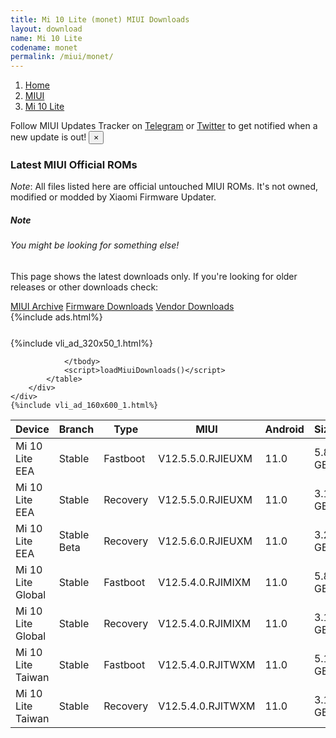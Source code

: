```yaml
---
title: Mi 10 Lite (monet) MIUI Downloads
layout: download
name: Mi 10 Lite
codename: monet
permalink: /miui/monet/
---
```

<nav aria-label="breadcrumb">
    <ol class="breadcrumb">
        <li class="breadcrumb-item"><a href="/">Home</a></li>
        <li class="breadcrumb-item"><a href="/miui/">MIUI</a></li>
        <li class="breadcrumb-item active" aria-current="page"><a href="/miui/monet/">Mi 10 Lite</a></li>
    </ol>
</nav>
<div class="alert alert-primary alert-dismissible fade show" role="alert">
    Follow MIUI Updates Tracker on <a href="https://t.me/MIUIUpdatesTracker" class="alert-link">Telegram</a>
     or <a href="https://twitter.com/MiFwUpdater" class="alert-link">Twitter</a> to get notified when a new update is out!
    <button type="button" class="close" data-dismiss="alert" aria-label="Close">
        <span aria-hidden="true">&times;</span>
    </button>
</div>

### Latest MIUI Official ROMs
*Note*: All files listed here are official untouched MIUI ROMs. It's not owned, modified or modded by Xiaomi Firmware Updater.
<div class="card">
  <div class="card-body">
    <h5 class="card-title">Note</h5>
    <h6 class="card-subtitle mb-2 text-muted">You might be looking for something else!</h6>
    <p class="card-text">This page shows the latest downloads only.
     If you're looking for older releases or other downloads check:</p>
    <a href="/archive/miui/monet/" class="card-link">MIUI Archive</a>
    <a href="/firmware/monet/" class="card-link">Firmware Downloads</a>
    <a href="/vendor/monet/" class="card-link">Vendor Downloads</a>
  </div>
</div>
{%include ads.html%}
<div class="row justify-content-center">
    <div class="col-10">
        <div class="table-responsive-md" style="margin-top: 25px;">
            {%include vli_ad_320x50_1.html%}
            <table id="miui" class="display dt-responsive nowrap compact table table-striped table-hover table-sm">
                <thead class="thead-dark">
                    <tr>
                        <th data-ref="device">Device</th>
                        <th data-ref="branch">Branch</th>
                        <th data-ref="type">Type</th>
                        <th data-ref="miui">MIUI</th>
                        <th data-ref="android">Android</th>
                        <th data-ref="size">Size</th>
                        <th data-ref="size">Date</th>
                        <th data-ref="link">Link</th>
                    </tr>
                </thead>
                <tbody>
                <tr><td>Mi 10 Lite EEA</td><td>Stable</td><td>Fastboot</td><td>V12.5.5.0.RJIEUXM</td><td>11.0</td><td>5.8 GB</td><td>2021-10-13</td><td><a href="/miui/monet/stable/V12.5.5.0.RJIEUXM/">Download</a></td></tr>
<tr><td>Mi 10 Lite EEA</td><td>Stable</td><td>Recovery</td><td>V12.5.5.0.RJIEUXM</td><td>11.0</td><td>3.1 GB</td><td>2021-10-19</td><td><a href="/miui/monet/stable/V12.5.5.0.RJIEUXM/">Download</a></td></tr>
<tr><td>Mi 10 Lite EEA</td><td>Stable Beta</td><td>Recovery</td><td>V12.5.6.0.RJIEUXM</td><td>11.0</td><td>3.2 GB</td><td>2021-12-03</td><td><a href="/miui/monet/stable beta/V12.5.6.0.RJIEUXM/">Download</a></td></tr>
<tr><td>Mi 10 Lite Global</td><td>Stable</td><td>Fastboot</td><td>V12.5.4.0.RJIMIXM</td><td>11.0</td><td>5.8 GB</td><td>2021-09-18</td><td><a href="/miui/monet/stable/V12.5.4.0.RJIMIXM/">Download</a></td></tr>
<tr><td>Mi 10 Lite Global</td><td>Stable</td><td>Recovery</td><td>V12.5.4.0.RJIMIXM</td><td>11.0</td><td>3.1 GB</td><td>2021-10-11</td><td><a href="/miui/monet/stable/V12.5.4.0.RJIMIXM/">Download</a></td></tr>
<tr><td>Mi 10 Lite Taiwan</td><td>Stable</td><td>Fastboot</td><td>V12.5.4.0.RJITWXM</td><td>11.0</td><td>5.1 GB</td><td>2021-10-12</td><td><a href="/miui/monet/stable/V12.5.4.0.RJITWXM/">Download</a></td></tr>
<tr><td>Mi 10 Lite Taiwan</td><td>Stable</td><td>Recovery</td><td>V12.5.4.0.RJITWXM</td><td>11.0</td><td>3.1 GB</td><td>2021-10-19</td><td><a href="/miui/monet/stable/V12.5.4.0.RJITWXM/">Download</a></td></tr>

                </tbody>
                <script>loadMiuiDownloads()</script>
            </table>
        </div>
    </div>
    {%include vli_ad_160x600_1.html%}
</div>
